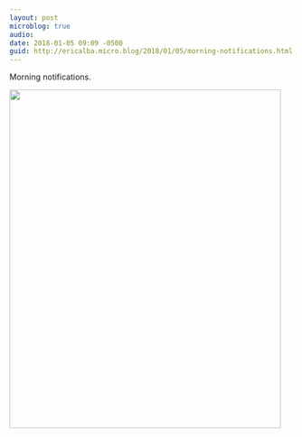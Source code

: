 ```yaml
---
layout: post
microblog: true
audio: 
date: 2018-01-05 09:09 -0500
guid: http://ericalba.micro.blog/2018/01/05/morning-notifications.html
---
```

Morning notifications.

<img src="http://micro.ericalba.com/uploads/2018/c8a0a29904.jpg" width="480" height="600" />
